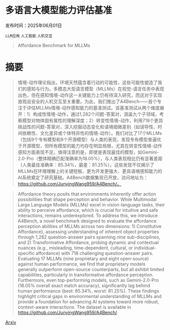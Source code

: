 # 多语言大模型能力评估基准

发布时间：2025年06月01日

`LLM应用` `人工智能` `人机交互`

> Affordance Benchmark for MLLMs

# 摘要

> 情境-动作理论指出，环境天然蕴含着行动的可能性，这些可能性塑造了我们的感知与行为。多模态大型语言模型（MLLMs）在视觉-语言任务中表现出色，但在感知情境-动作这一关键能力上仍有待深入研究，而这对于实现直观且安全的人机交互至关重要。为此，我们推出了A4Bench——首个专注于评估MLLMs情境-动作感知能力的基准测试。该基准测试从两个维度展开：1）构成性情境-动作，通过1,282个问题-答案对，涵盖九个子领域，考察模型对物体固有属性的理解深度；2）转变性情境-动作，利用718个更具挑战性的问题-答案对，深入挖掘动态变化和语境细微差别（如误导性、时间依赖性、文化差异或个体特异性的情境-动作）。我们对比了17个MLLMs（包括9个专有模型和8个开源模型）与人类的表现，发现专有模型普遍优于开源模型，但所有模型的能力均存在明显局限，尤其在转变性情境-动作感知方面表现不足。值得注意的是，即使是表现最佳的模型，如Gemini-2.0-Pro（整体精确匹配准确率为18.05%），与人类表现相比仍有显著差距（人类最佳准确率：85.34%，最差：81.25%）。这些发现不仅揭示了MLLMs在环境理解上的关键短板，更为开发更强大、更具语境感知能力的AI系统奠定了研究基础。A4Bench数据集现已开放，访问地址为：https://github.com/JunyingWang959/A4Bench/。

> Affordance theory posits that environments inherently offer action possibilities that shape perception and behavior. While Multimodal Large Language Models (MLLMs) excel in vision-language tasks, their ability to perceive affordance, which is crucial for intuitive and safe interactions, remains underexplored. To address this, we introduce A4Bench, a novel benchmark designed to evaluate the affordance perception abilities of MLLMs across two dimensions: 1) Constitutive Affordance}, assessing understanding of inherent object properties through 1,282 question-answer pairs spanning nine sub-disciplines, and 2) Transformative Affordance, probing dynamic and contextual nuances (e.g., misleading, time-dependent, cultural, or individual-specific affordance) with 718 challenging question-answer pairs. Evaluating 17 MLLMs (nine proprietary and eight open-source) against human performance, we find that proprietary models generally outperform open-source counterparts, but all exhibit limited capabilities, particularly in transformative affordance perception. Furthermore, even top-performing models, such as Gemini-2.0-Pro (18.05% overall exact match accuracy), significantly lag behind human performance (best: 85.34%, worst: 81.25%). These findings highlight critical gaps in environmental understanding of MLLMs and provide a foundation for advancing AI systems toward more robust, context-aware interactions. The dataset is available in https://github.com/JunyingWang959/A4Bench/.

[Arxiv](https://arxiv.org/abs/2506.00893)